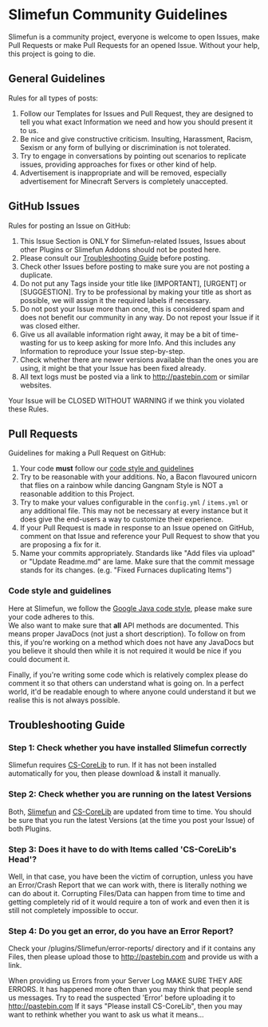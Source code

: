 # Slimefun Community Guidelines

Slimefun is a community project, everyone is welcome to open Issues, make Pull Requests or make Pull Requests for an opened Issue.
Without your help, this project is going to die.

## General Guidelines

Rules for all types of posts:

1. Follow our Templates for Issues and Pull Request, they are designed to tell you what exact Information we need and how you should present it to us.
2. Be nice and give constructive criticism. Insulting, Harassment, Racism, Sexism or any form of bullying or discrimination is not tolerated.
3. Try to engage in conversations by pointing out scenarios to replicate issues, providing approaches for fixes or other kind of help.
4. Advertisement is inappropriate and will be removed, especially advertisement for Minecraft Servers is completely unaccepted.

## GitHub Issues

Rules for posting an Issue on GitHub:

1. This Issue Section is ONLY for Slimefun-related Issues, Issues about other Plugins or Slimefun Addons should not be posted here.
2. Please consult our [Troubleshooting Guide](#troubleshooting-guide) before posting.
3. Check other Issues before posting to make sure you are not posting a duplicate.
4. Do not put any Tags inside your title like [IMPORTANT], [URGENT] or [SUGGESTION]. Try to be professional by making your title as short as possible, we will assign it the required labels if necessary.
5. Do not post your Issue more than once, this is considered spam and does not benefit our community in any way. Do not repost your Issue if it was closed either.
6. Give us all available information right away, it may be a bit of time-wasting for us to keep asking for more Info. And this includes any Information to reproduce your Issue step-by-step.
7. Check whether there are newer versions available than the ones you are using, it might be that your Issue has been fixed already.
8. All text logs must be posted via a link to http://pastebin.com or similar websites.

Your Issue will be CLOSED WITHOUT WARNING if we think you violated these Rules.

## Pull Requests

Guidelines for making a Pull Request on GitHub:

1. Your code **must** follow our [code style and guidelines](#code-style-and-guidelines)
2. Try to be reasonable with your additions. No, a Bacon flavoured unicorn that flies on a rainbow while dancing Gangnam Style is NOT a reasonable addition to this Project.
3. Try to make your values configurable in the `config.yml` / `items.yml` or any additional file. This may not be necessary at every instance but it does give the end-users a way to customize their experience.
4. If your Pull Request is made in response to an Issue opened on GitHub, comment on that Issue and reference your Pull Request to show that you are proposing a fix for it.
5. Name your commits appropriately. Standards like "Add files via upload" or "Update Readme.md" are lame. Make sure that the commit message stands for its changes. (e.g. "Fixed Furnaces duplicating Items")

### Code style and guidelines
<!-- If we make any amendments then this is where we should put those -->
Here at Slimefun, we follow the [Google Java code style](https://google.github.io/styleguide/javaguide.html), please make sure your code adheres to this.  
We also want to make sure that **all** API methods are documented. This means proper JavaDocs (not just a short description).
To follow on from this, if you're working on a method which does not have any JavaDocs but you believe it should then while it is not required it would be nice if you could document it.

Finally, if you're writing some code which is relatively complex please do comment it so that others can understand what is going on. In a perfect world, it'd be readable enough to where anyone could understand it but we realise this is not always possible. 

## Troubleshooting Guide

### Step 1: Check whether you have installed Slimefun correctly
Slimefun requires [CS-CoreLib](http://dev.bukkit.org/bukkit-plugins/cs-corelib) to run.
If it has not been installed automatically for you, then please download & install it manually.

### Step 2: Check whether you are running on the latest Versions
Both, [Slimefun](http://dev.bukkit.org/bukkit-plugins/slimefun/files) and [CS-CoreLib](http://dev.bukkit.org/bukkit-plugins/cs-corelib/files) are updated from time to time. 
You should be sure that you run the latest Versions (at the time you post your Issue) of both Plugins.

### Step 3: Does it have to do with Items called 'CS-CoreLib's Head'?
Well, in that case, you have been the victim of corruption, unless you have an Error/Crash Report that we can work with, there is literally nothing we can do about it.
Corrupting Files/Data can happen from time to time and getting completely rid of it would require a ton of work and even then it is still not completely impossible to occur.

### Step 4: Do you get an error, do you have an Error Report?
Check your /plugins/Slimefun/error-reports/ directory and if it contains any Files, then please upload those to http://pastebin.com
and provide us with a link.

When providing us Errors from your Server Log MAKE SURE THEY ARE ERRORS.
It has happened more often than you may think that people send us messages.
Try to read the suspected 'Error' before uploading it to http://pastebin.com
If it says "Please install CS-CoreLib", then you may want to rethink whether you want to ask us what it means...
